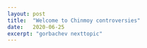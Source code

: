 ```yaml
---
layout: post
title:  "Welcome to Chinmoy controversies"
date:   2020-06-25
excerpt: "gorbachev nexttopic"
---
```

